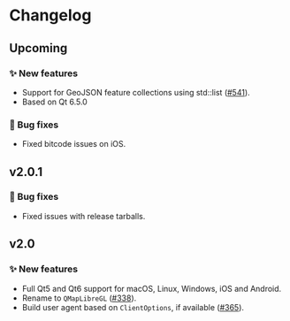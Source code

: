 # Changelog

## Upcoming

### ✨ New features

- Support for GeoJSON feature collections using std::list ([#541](https://github.com/maplibre/maplibre-gl-native/pull/541)).
- Based on Qt 6.5.0

### 🐞 Bug fixes

- Fixed bitcode issues on iOS.

## v2.0.1

### 🐞 Bug fixes

- Fixed issues with release tarballs.

## v2.0

### ✨ New features

- Full Qt5 and Qt6 support for macOS, Linux, Windows, iOS and Android.
- Rename to `QMapLibreGL` ([#338](https://github.com/maplibre/maplibre-gl-native/pull/338)).
- Build user agent based on `ClientOptions`, if available ([#365](https://github.com/maplibre/maplibre-gl-native/pull/365)).
